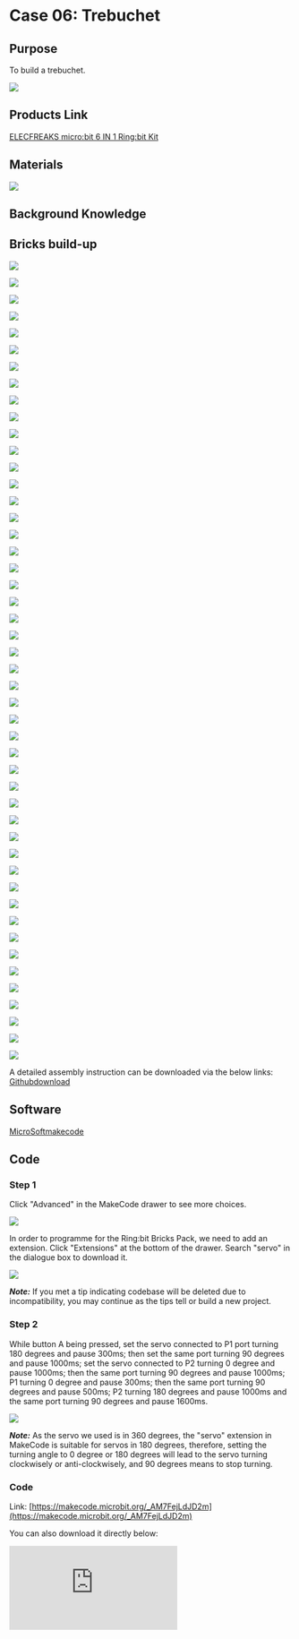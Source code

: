 ﻿# Case 06: Trebuchet

## Purpose


To build a trebuchet.




![](https://wiki-media-ef.oss-cn-hongkong.aliyuncs.com//images/Ringbit_Bricks_Pack_case_en_06_01.png)


## Products Link

[ELECFREAKS micro:bit 6 IN 1 Ring:bit Kit](https://www.elecfreaks.com/ring-bit-bricks-pack.html)


## Materials





![](https://wiki-media-ef.oss-cn-hongkong.aliyuncs.com//images/Ringbit_Bricks_Pack_case_en_06_02.png)



## Background Knowledge


## Bricks build-up





![](https://wiki-media-ef.oss-cn-hongkong.aliyuncs.com//images/Ringbit_Bricks_Pack_step_06_00.png)

![](https://wiki-media-ef.oss-cn-hongkong.aliyuncs.com//images/Ringbit_Bricks_Pack_step_06_01.png)

![](https://wiki-media-ef.oss-cn-hongkong.aliyuncs.com//images/Ringbit_Bricks_Pack_step_06_02.png)

![](https://wiki-media-ef.oss-cn-hongkong.aliyuncs.com//images/Ringbit_Bricks_Pack_step_06_03.png)

![](https://wiki-media-ef.oss-cn-hongkong.aliyuncs.com//images/Ringbit_Bricks_Pack_step_06_04.png)

![](https://wiki-media-ef.oss-cn-hongkong.aliyuncs.com//images/Ringbit_Bricks_Pack_step_06_05.png)

![](https://wiki-media-ef.oss-cn-hongkong.aliyuncs.com//images/Ringbit_Bricks_Pack_step_06_06.png)

![](https://wiki-media-ef.oss-cn-hongkong.aliyuncs.com//images/Ringbit_Bricks_Pack_step_06_07.png)

![](https://wiki-media-ef.oss-cn-hongkong.aliyuncs.com//images/Ringbit_Bricks_Pack_step_06_08.png)

![](https://wiki-media-ef.oss-cn-hongkong.aliyuncs.com//images/Ringbit_Bricks_Pack_step_06_09.png)

![](https://wiki-media-ef.oss-cn-hongkong.aliyuncs.com//images/Ringbit_Bricks_Pack_step_06_10.png)

![](https://wiki-media-ef.oss-cn-hongkong.aliyuncs.com//images/Ringbit_Bricks_Pack_step_06_11.png)

![](https://wiki-media-ef.oss-cn-hongkong.aliyuncs.com//images/Ringbit_Bricks_Pack_step_06_12.png)

![](https://wiki-media-ef.oss-cn-hongkong.aliyuncs.com//images/Ringbit_Bricks_Pack_step_06_13.png)

![](https://wiki-media-ef.oss-cn-hongkong.aliyuncs.com//images/Ringbit_Bricks_Pack_step_06_14.png)

![](https://wiki-media-ef.oss-cn-hongkong.aliyuncs.com//images/Ringbit_Bricks_Pack_step_06_15.png)

![](https://wiki-media-ef.oss-cn-hongkong.aliyuncs.com//images/Ringbit_Bricks_Pack_step_06_16.png)

![](https://wiki-media-ef.oss-cn-hongkong.aliyuncs.com//images/Ringbit_Bricks_Pack_step_06_17.png)

![](https://wiki-media-ef.oss-cn-hongkong.aliyuncs.com//images/Ringbit_Bricks_Pack_step_06_18.png)

![](https://wiki-media-ef.oss-cn-hongkong.aliyuncs.com//images/Ringbit_Bricks_Pack_step_06_19.png)

![](https://wiki-media-ef.oss-cn-hongkong.aliyuncs.com//images/Ringbit_Bricks_Pack_step_06_20.png)

![](https://wiki-media-ef.oss-cn-hongkong.aliyuncs.com//images/Ringbit_Bricks_Pack_step_06_21.png)

![](https://wiki-media-ef.oss-cn-hongkong.aliyuncs.com//images/Ringbit_Bricks_Pack_step_06_22.png)

![](https://wiki-media-ef.oss-cn-hongkong.aliyuncs.com//images/Ringbit_Bricks_Pack_step_06_23.png)

![](https://wiki-media-ef.oss-cn-hongkong.aliyuncs.com//images/Ringbit_Bricks_Pack_step_06_24.png)

![](https://wiki-media-ef.oss-cn-hongkong.aliyuncs.com//images/Ringbit_Bricks_Pack_step_06_25.png)

![](https://wiki-media-ef.oss-cn-hongkong.aliyuncs.com//images/Ringbit_Bricks_Pack_step_06_26.png)

![](https://wiki-media-ef.oss-cn-hongkong.aliyuncs.com//images/Ringbit_Bricks_Pack_step_06_27.png)

![](https://wiki-media-ef.oss-cn-hongkong.aliyuncs.com//images/Ringbit_Bricks_Pack_step_06_28.png)

![](https://wiki-media-ef.oss-cn-hongkong.aliyuncs.com//images/Ringbit_Bricks_Pack_step_06_29.png)

![](https://wiki-media-ef.oss-cn-hongkong.aliyuncs.com//images/Ringbit_Bricks_Pack_step_06_30.png)

![](https://wiki-media-ef.oss-cn-hongkong.aliyuncs.com//images/Ringbit_Bricks_Pack_step_06_31.png)

![](https://wiki-media-ef.oss-cn-hongkong.aliyuncs.com//images/Ringbit_Bricks_Pack_step_06_32.png)

![](https://wiki-media-ef.oss-cn-hongkong.aliyuncs.com//images/Ringbit_Bricks_Pack_step_06_33.png)

![](https://wiki-media-ef.oss-cn-hongkong.aliyuncs.com//images/Ringbit_Bricks_Pack_step_06_34.png)

![](https://wiki-media-ef.oss-cn-hongkong.aliyuncs.com//images/Ringbit_Bricks_Pack_step_06_35.png)

![](https://wiki-media-ef.oss-cn-hongkong.aliyuncs.com//images/Ringbit_Bricks_Pack_step_06_36.png)

![](https://wiki-media-ef.oss-cn-hongkong.aliyuncs.com//images/Ringbit_Bricks_Pack_step_06_37.png)

![](https://wiki-media-ef.oss-cn-hongkong.aliyuncs.com//images/Ringbit_Bricks_Pack_step_06_38.png)

![](https://wiki-media-ef.oss-cn-hongkong.aliyuncs.com//images/Ringbit_Bricks_Pack_step_06_39.png)

![](https://wiki-media-ef.oss-cn-hongkong.aliyuncs.com//images/Ringbit_Bricks_Pack_step_06_40.png)

![](https://wiki-media-ef.oss-cn-hongkong.aliyuncs.com//images/Ringbit_Bricks_Pack_step_06_41.png)

![](https://wiki-media-ef.oss-cn-hongkong.aliyuncs.com//images/Ringbit_Bricks_Pack_step_06_42.png)

![](https://wiki-media-ef.oss-cn-hongkong.aliyuncs.com//images/Ringbit_Bricks_Pack_step_06_43.png)

![](https://wiki-media-ef.oss-cn-hongkong.aliyuncs.com//images/Ringbit_Bricks_Pack_step_06_44.png)

![](https://wiki-media-ef.oss-cn-hongkong.aliyuncs.com//images/Ringbit_Bricks_Pack_step_06_45.png)

![](https://wiki-media-ef.oss-cn-hongkong.aliyuncs.com//images/Ringbit_Bricks_Pack_step_06_46.png)

![](https://wiki-media-ef.oss-cn-hongkong.aliyuncs.com//images/Ringbit_Bricks_Pack_step_06_47.png)

A detailed assembly instruction can be downloaded via the below links:
[Githubdownload ](https://github.com/elecfreaks/learn-cn/raw/master/microbitKit/ring_bit_bricks_pack/files/Ringbit_Bricks_Pack_step_06_v1.1.pdf)


## Software


[MicroSoftmakecode](https://makecode.microbit.org/#)

## Code


### Step 1
 Click "Advanced" in the MakeCode drawer to see more choices.






![](https://wiki-media-ef.oss-cn-hongkong.aliyuncs.com//images/Ringbit_Bricks_Pack_case_en_06_03.png)



In order to programme for the Ring:bit Bricks Pack, we need to add an extension. Click  "Extensions" at the bottom of the drawer. Search "servo" in the dialogue box to download it.




![](https://wiki-media-ef.oss-cn-hongkong.aliyuncs.com//images/Ringbit_Bricks_Pack_case_en_06_04.png)


***Note:*** If you met a tip indicating codebase will be deleted due to incompatibility, you may continue as the tips tell or build a new project.

### Step 2

While button A being pressed, set the servo connected to P1 port turning 180 degrees and pause 300ms;  then set the same port turning 90 degrees and pause 1000ms; set the servo connected to P2 turning 0 degree and pause 1000ms; then the same port turning 90 degrees and pause 1000ms;  P1 turning 0 degree and pause 300ms; then the same port turning 90 degrees and pause 500ms; P2 turning 180 degrees and pause 1000ms and the same port turning 90 degrees and pause 1600ms.



![](https://wiki-media-ef.oss-cn-hongkong.aliyuncs.com//images/Ringbit_Bricks_Pack_case_en_06_05.png)




***Note:*** As the servo we used is in 360 degrees, the "servo" extension in MakeCode is suitable for servos in 180 degrees, therefore, setting the turning angle to 0 degree or 180 degrees will lead to the servo turning clockwisely or anti-clockwisely, and 90 degrees means to stop turning.

### Code

Link: [https://makecode.microbit.org/_AM7FejLdJD2m](https://makecode.microbit.org/_AM7FejLdJD2m)

You can also download it directly below:

<div
    style={{
        position: 'relative',
        paddingBottom: '60%',
        overflow: 'hidden',
    }}
>
    <iframe
        src="https://makecode.microbit.org/_AM7FejLdJD2m"
        frameborder="0"
        sandbox="allow-popups allow-forms allow-scripts allow-same-origin"
        style={{
            position: 'absolute',
            width: '100%',
            height: '100%',
        }}
    />
</div>

### Result

While button A being pressed, the trebuchet executes the launch order and will return to its original launch status automatically.

## Exploration



## FAQ



## Relevant File
